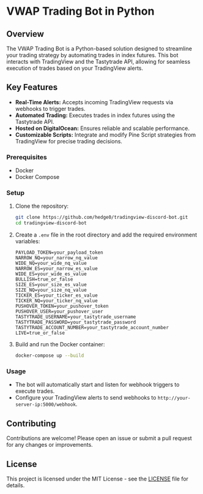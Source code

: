 # VWAP Trading Bot in Python

## Overview

The VWAP Trading Bot is a Python-based solution designed to streamline your trading strategy by automating trades in index futures. This bot interacts with TradingView and the Tastytrade API, allowing for seamless execution of trades based on your TradingView alerts.

## Key Features

- **Real-Time Alerts:** Accepts incoming TradingView requests via webhooks to trigger trades.
- **Automated Trading:** Executes trades in index futures using the Tastytrade API.
- **Hosted on DigitalOcean:** Ensures reliable and scalable performance.
- **Customizable Scripts:** Integrate and modify Pine Script strategies from TradingView for precise trading decisions.

### Prerequisites

- Docker
- Docker Compose

### Setup

1. Clone the repository:
    ```bash
    git clone https://github.com/hedge0/tradingview-discord-bot.git
    cd tradingview-discord-bot
    ```

2. Create a `.env` file in the root directory and add the required environment variables:
    ```env
    PAYLOAD_TOKEN=your_payload_token
    NARROW_NQ=your_narrow_nq_value
    WIDE_NQ=your_wide_nq_value
    NARROW_ES=your_narrow_es_value
    WIDE_ES=your_wide_es_value
    BULLISH=true_or_false
    SIZE_ES=your_size_es_value
    SIZE_NQ=your_size_nq_value
    TICKER_ES=your_ticker_es_value
    TICKER_NQ=your_ticker_nq_value
    PUSHOVER_TOKEN=your_pushover_token
    PUSHOVER_USER=your_pushover_user
    TASTYTRADE_USERNAME=your_tastytrade_username
    TASTYTRADE_PASSWORD=your_tastytrade_password
    TASTYTRADE_ACCOUNT_NUMBER=your_tastytrade_account_number
    LIVE=true_or_false
    ```

3. Build and run the Docker container:
    ```bash
    docker-compose up --build
    ```

### Usage

- The bot will automatically start and listen for webhook triggers to execute trades.
- Configure your TradingView alerts to send webhooks to `http://your-server-ip:5000/webhook`.

## Contributing

Contributions are welcome! Please open an issue or submit a pull request for any changes or improvements.

## License

This project is licensed under the MIT License - see the [LICENSE](LICENSE) file for details.
